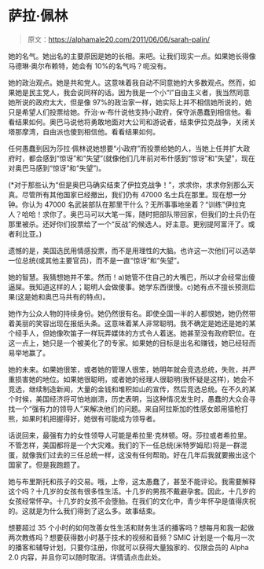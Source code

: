 # 萨拉·佩林

> 原文：<https://alphamale20.com/2011/06/06/sarah-palin/>

她的名气。她出名的主要原因是她的长相。来吧。让我们现实一点。如果她长得像马德琳·奥尔布赖特，她会有 10%的名气吗？呃没有。

她的政治观点。她是共和党人。这意味着我自动不同意她的大多数观点。然而，如果她是民主党人，我会说同样的话。因为我是一个小“l”自由主义者，我当然同意她所说的政府太大，但是像 97%的政治家一样，她实际上并不相信她所说的，她只是希望人们投票给她。乔治·w·布什说他支持小政府，保守派愚蠢到相信他。看看结果如何。奥巴马说他将勇敢地面对大公司和游说者，结束伊拉克战争，关闭关塔那摩湾，自由派也傻到相信他。看看结果如何。

任何愚蠢到因为莎拉·佩林说她想要“小政府”而投票给她的人，当她上任并扩大政府时，都会感到“惊讶”和“失望”(就像他们几年前对布什感到“惊讶”和“失望”，现在对奥巴马感到“惊讶”和“失望”)。

(*对于那些认为“但是奥巴马确实结束了伊拉克战争！”，求求你，求求你别那么天真。尽管所有其他国家已经撤出，我们仍有 47000 名士兵在那里。现在想一分钟。你认为 47000 名武装部队在那里干什么？无所事事地坐着？“训练”伊拉克人？哈哈！求你了。奥巴马可以大笔一挥，随时把部队带回家，但我们的士兵仍在那里被杀。还好你们投票给了一个“反战”的候选人。好主意。更别提阿富汗了。或者利比亚。)

遗憾的是，美国选民用情感投票，而不是用理性的大脑。也许这一次他们可以选举一位总统(或其他主要官员)，而不是一直“惊讶”和“失望”。

她的智慧。我猜想她并不笨。然而！a)她管不住自己的大嘴巴，所以才会经常出傻逼屎。我知道这样的人；聪明人会做傻事。她学东西很慢。c)她有点不擅长预测后果(这是她和奥巴马共有的特点)。

她作为公众人物的持续身份。她仍然很有名。即使全国一半的人都恨她，她仍然带着美丽的笑容出现在报纸头条。这意味着某人非常聪明。我不确定是她还是她的某个经手人，但她像吹笛子一样玩弄媒体的方式令人着迷。她甚至没有政府职位。在这一点上，她只是一个被美化了的专家。如果她的目标是出名和赚钱，她已经轻而易举地赢了。

她的未来。如果她很笨，或者她的管理人很笨，她明年就会竞选总统，失败，并严重损害她的地位。如果她很聪明，或者她的经理人很聪明(我怀疑是这样)，她会不竞选，继续制造新闻，大量的金钱和堆积如山的宣传，然后竞选总统。在不久的某个时候，美国经济将可怕地崩溃，历史表明，当这种情况发生时，愚蠢的大众会寻找一个“强有力的领导人”来解决他们的问题。来自阿拉斯加的性感女郎用猎枪打熊，如果时机把握得好，她很有可能成为领导者。

话说回来，最强有力的女性领导人可能是希拉里·克林顿。呀。莎拉或者希拉里。不管怎样，美国都将是一个大灾难。我们的下一任总统(米特罗姆尼)将是一群混蛋，就像我们过去的三任总统一样，这没有任何帮助。好在几年后我就要搬出这个国家了。但是我跑题了。

她与布里斯托和孩子的交易。哦，上帝，这太愚蠢了，甚至不能评论。我需要解释这个吗？十几岁的女孩有很多性生活。十几岁的男孩不戴避孕套。因此，十几岁的女孩经常怀孕。十几岁的女孩不会堕胎。在我们的文化中，青少年怀孕是值得庆祝的。这就是为什么我们得到了这么多。故事结束。

想要超过 35 个小时的如何改善女性生活和财务生活的播客吗？想每月和我一起做两次教练吗？想要获得数小时基于技术的视频和音频？SMIC 计划是一个每月一次的播客和辅导计划，只要你注册，你就可以获得大量独家的、仅限会员的 Alpha 2.0 内容，并且你可以随时取消。详情请点击此处。